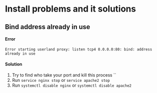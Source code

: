 # Install problems and it solutions

## Bind address already in use

#### Error

``
Error starting userland proxy: listen tcp4 0.0.0.0:80: bind: address already in use
``

#### Solution
1) Try to find who take your port and kill this process ``
2) Run `service nginx stop` or `service apache2 stop`
3) Run `systemctl disable nginx` or `systemctl disable apache2`